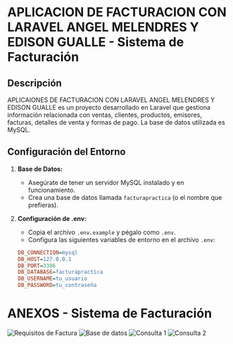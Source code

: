 # APLICACION DE FACTURACION CON LARAVEL ANGEL MELENDRES Y EDISON GUALLE - Sistema de Facturación


## Descripción

APLICAIONES DE FACTURACION CON LARAVEL ANGEL MELENDRES Y EDISON GUALLE es un proyecto desarrollado en Laravel que gestiona información relacionada con ventas, clientes, productos, emisores, facturas, detalles de venta y formas de pago. La base de datos utilizada es MySQL.

## Configuración del Entorno

1. **Base de Datos:**
   - Asegúrate de tener un servidor MySQL instalado y en funcionamiento.
   - Crea una base de datos llamada `facturapractica` (o el nombre que prefieras).

2. **Configuración de .env:**
   - Copia el archivo `.env.example` y pégalo como `.env`.
   - Configura las siguientes variables de entorno en el archivo `.env`:

   ```ini
   DB_CONNECTION=mysql
   DB_HOST=127.0.0.1
   DB_PORT=3306
   DB_DATABASE=facturapractica
   DB_USERNAME=tu_usuario
   DB_PASSWORD=tu_contraseña

# ANEXOS - Sistema de Facturación

![Requisitos de Factura](https://github.com/EdisonGualle/factura/raw/main/anexos/factura.png)
![Base de datos](https://github.com/EdisonGualle/factura/blob/main/anexos/fotobd.png)
![Consulta 1 ](https://github.com/EdisonGualle/factura/blob/main/anexos/fotopostman1.png)
![Consulta 2 ](https://github.com/EdisonGualle/factura/blob/main/anexos/fotopostman2.png)




